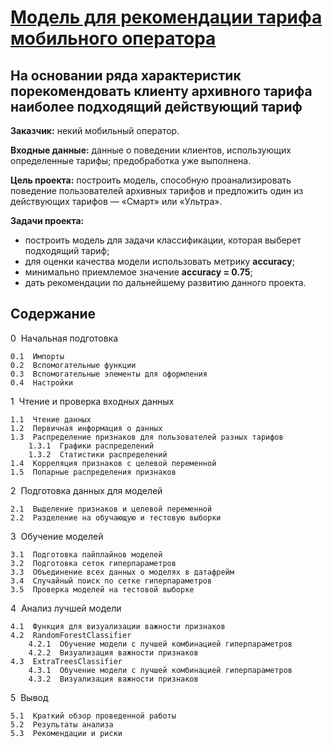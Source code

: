 # [Модель для рекомендации тарифа мобильного оператора](https://nbviewer.jupyter.org/github/Nanobelka/mobile_tariff_recomendation/blob/main/mobile_tariff_recomendation.ipynb)
## На основании ряда характеристик порекомендовать клиенту архивного тарифа наиболее подходящий действующий тариф

**Заказчик:** некий мобильный оператор.

**Входные данные:** данные о поведении клиентов, использующих определенные тарифы; предобработка уже выполнена.

**Цель проекта:** построить модель, способную проанализировать поведение пользователей архивных тарифов и предложить один из действующих тарифов — «Смарт» или «Ультра».

**Задачи проекта:**

- построить модель для задачи классификации, которая выберет подходящий тариф;
- для оценки качества модели использовать метрику **accuracy**;
- минимально приемлемое значение **accuracy = 0.75**;
- дать рекомендации по дальнейшему развитию данного проекта.

## Содержание
        
0  Начальная подготовка

    0.1  Импорты
    0.2  Вспомогательные функции
    0.3  Вспомогательные элементы для оформления
    0.4  Настройки

1  Чтение и проверка входных данных

    1.1  Чтение данных
    1.2  Первичная информация о данных
    1.3  Распределение признаков для пользователей разных тарифов
        1.3.1  Графики распределений
        1.3.2  Статистики распределений
    1.4  Корреляция признаков с целевой переменной
    1.5  Попарные распределения признаков
        
2  Подготовка данных для моделей

    2.1  Выделение признаков и целевой переменной
    2.2  Разделение на обучающую и тестовую выборки
        
3  Обучение моделей

    3.1  Подготовка пайплайнов моделей
    3.2  Подготовка сеток гиперпараметров
    3.3  Объединение всех данных о моделях в датафрейм
    3.4  Случайный поиск по сетке гиперпараметров
    3.5  Проверка моделей на тестовой выборке
        
4  Анализ лучшей модели

    4.1  Функция для визуализации важности признаков
    4.2  RandomForestClassifier
        4.2.1  Обучение модели с лучшей комбинацией гиперпараметров
        4.2.2  Визуализация важности признаков
    4.3  ExtraTreesClassifier
        4.3.1  Обучение модели с лучшей комбинацией гиперпараметров
        4.3.2  Визуализация важности признаков
            
5  Вывод

    5.1  Краткий обзор проведенной работы
    5.2  Результаты анализа
    5.3  Рекомендации и риски
